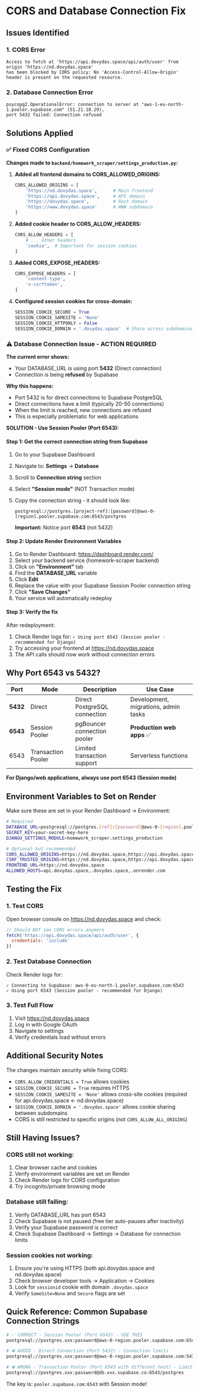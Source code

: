 # CORS and Database Connection Fix

## Issues Identified

### 1. CORS Error
```
Access to fetch at 'https://api.dovydas.space/api/auth/user' from origin 'https://nd.dovydas.space' 
has been blocked by CORS policy: No 'Access-Control-Allow-Origin' header is present on the requested resource.
```

### 2. Database Connection Error
```
psycopg2.OperationalError: connection to server at "aws-1-eu-north-1.pooler.supabase.com" (51.21.18.29), 
port 5432 failed: Connection refused
```

## Solutions Applied

### ✅ Fixed CORS Configuration

**Changes made to `backend/homework_scraper/settings_production.py`:**

1. **Added all frontend domains to CORS_ALLOWED_ORIGINS:**
   ```python
   CORS_ALLOWED_ORIGINS = [
       'https://nd.dovydas.space',      # Main frontend
       'https://api.dovydas.space',     # API domain
       'https://dovydas.space',         # Root domain
       'https://www.dovydas.space'      # WWW subdomain
   ]
   ```

2. **Added cookie header to CORS_ALLOW_HEADERS:**
   ```python
   CORS_ALLOW_HEADERS = [
       # ... other headers
       'cookie',  # Important for session cookies
   ]
   ```

3. **Added CORS_EXPOSE_HEADERS:**
   ```python
   CORS_EXPOSE_HEADERS = [
       'content-type',
       'x-csrftoken',
   ]
   ```

4. **Configured session cookies for cross-domain:**
   ```python
   SESSION_COOKIE_SECURE = True
   SESSION_COOKIE_SAMESITE = 'None'
   SESSION_COOKIE_HTTPONLY = False
   SESSION_COOKIE_DOMAIN = '.dovydas.space'  # Share across subdomains
   ```

### ⚠️ Database Connection Issue - ACTION REQUIRED

**The current error shows:**
- Your DATABASE_URL is using port **5432** (Direct connection)
- Connection is being **refused** by Supabase

**Why this happens:**
- Port 5432 is for direct connections to Supabase PostgreSQL
- Direct connections have a limit (typically 20-50 connections)
- When the limit is reached, new connections are refused
- This is especially problematic for web applications

**SOLUTION - Use Session Pooler (Port 6543):**

#### Step 1: Get the correct connection string from Supabase

1. Go to your Supabase Dashboard
2. Navigate to: **Settings** → **Database**
3. Scroll to **Connection string** section
4. Select **"Session mode"** (NOT Transaction mode)
5. Copy the connection string - it should look like:
   ```
   postgresql://postgres.[project-ref]:[password]@aws-0-[region].pooler.supabase.com:6543/postgres
   ```
   
   **Important:** Notice port **6543** (not 5432)

#### Step 2: Update Render Environment Variables

1. Go to Render Dashboard: https://dashboard.render.com/
2. Select your backend service (homework-scraper backend)
3. Click on **"Environment"** tab
4. Find the **DATABASE_URL** variable
5. Click **Edit**
6. Replace the value with your Supabase Session Pooler connection string
7. Click **"Save Changes"**
8. Your service will automatically redeploy

#### Step 3: Verify the fix

After redeployment:
1. Check Render logs for: `✓ Using port 6543 (Session pooler - recommended for Django)`
2. Try accessing your frontend at https://nd.dovydas.space
3. The API calls should now work without connection errors

## Why Port 6543 vs 5432?

| Port | Mode | Description | Use Case |
|------|------|-------------|----------|
| **5432** | Direct | Direct PostgreSQL connection | Development, migrations, admin tasks |
| **6543** | Session Pooler | pgBouncer connection pooler | **Production web apps** ✅ |
| 6543 | Transaction Pooler | Limited transaction support | Serverless functions |

**For Django/web applications, always use port 6543 (Session mode)**

## Environment Variables to Set on Render

Make sure these are set in your Render Dashboard → Environment:

```bash
# Required
DATABASE_URL=postgresql://postgres.[ref]:[password]@aws-0-[region].pooler.supabase.com:6543/postgres
SECRET_KEY=your-secret-key-here
DJANGO_SETTINGS_MODULE=homework_scraper.settings_production

# Optional but recommended
CORS_ALLOWED_ORIGINS=https://nd.dovydas.space,https://api.dovydas.space,https://dovydas.space
CSRF_TRUSTED_ORIGINS=https://nd.dovydas.space,https://api.dovydas.space
FRONTEND_URL=https://nd.dovydas.space
ALLOWED_HOSTS=api.dovydas.space,.dovydas.space,.onrender.com
```

## Testing the Fix

### 1. Test CORS
Open browser console on https://nd.dovydas.space and check:
```javascript
// Should NOT see CORS errors anymore
fetch('https://api.dovydas.space/api/auth/user', {
  credentials: 'include'
})
```

### 2. Test Database Connection
Check Render logs for:
```
✓ Connecting to Supabase: aws-0-eu-north-1.pooler.supabase.com:6543
✓ Using port 6543 (Session pooler - recommended for Django)
```

### 3. Test Full Flow
1. Visit https://nd.dovydas.space
2. Log in with Google OAuth
3. Navigate to settings
4. Verify credentials load without errors

## Additional Security Notes

The changes maintain security while fixing CORS:
- `CORS_ALLOW_CREDENTIALS = True` allows cookies
- `SESSION_COOKIE_SECURE = True` requires HTTPS
- `SESSION_COOKIE_SAMESITE = 'None'` allows cross-site cookies (required for api.dovydas.space ← nd.dovydas.space)
- `SESSION_COOKIE_DOMAIN = '.dovydas.space'` allows cookie sharing between subdomains
- CORS is still restricted to specific origins (not `CORS_ALLOW_ALL_ORIGINS`)

## Still Having Issues?

### CORS still not working:
1. Clear browser cache and cookies
2. Verify environment variables are set on Render
3. Check Render logs for CORS configuration
4. Try incognito/private browsing mode

### Database still failing:
1. Verify DATABASE_URL has port 6543
2. Check Supabase is not paused (free tier auto-pauses after inactivity)
3. Verify your Supabase password is correct
4. Check Supabase Dashboard → Settings → Database for connection limits

### Session cookies not working:
1. Ensure you're using HTTPS (both api.dovydas.space and nd.dovydas.space)
2. Check browser developer tools → Application → Cookies
3. Look for `sessionid` cookie with domain `.dovydas.space`
4. Verify `SameSite=None` and `Secure` flags are set

## Quick Reference: Common Supabase Connection Strings

```bash
# ✅ CORRECT - Session Pooler (Port 6543) - USE THIS
postgresql://postgres.xxx:password@aws-0-region.pooler.supabase.com:6543/postgres

# ❌ AVOID - Direct Connection (Port 5432) - Connection limits
postgresql://postgres.xxx:password@aws-0-region.pooler.supabase.com:5432/postgres

# ❌ WRONG - Transaction Pooler (Port 6543 with different host) - Limited features
postgresql://postgres.xxx:password@db.xxx.supabase.co:6543/postgres
```

The key is: `pooler.supabase.com:6543` with Session mode!
